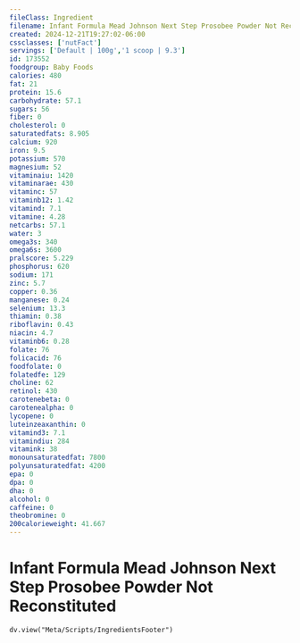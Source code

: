 ```yaml
---
fileClass: Ingredient
filename: Infant Formula Mead Johnson Next Step Prosobee Powder Not Reconstituted
created: 2024-12-21T19:27:02-06:00
cssclasses: ['nutFact']
servings: ['Default | 100g','1 scoop | 9.3']
id: 173552
foodgroup: Baby Foods
calories: 480
fat: 21
protein: 15.6
carbohydrate: 57.1
sugars: 56
fiber: 0
cholesterol: 0
saturatedfats: 8.905
calcium: 920
iron: 9.5
potassium: 570
magnesium: 52
vitaminaiu: 1420
vitaminarae: 430
vitaminc: 57
vitaminb12: 1.42
vitamind: 7.1
vitamine: 4.28
netcarbs: 57.1
water: 3
omega3s: 340
omega6s: 3600
pralscore: 5.229
phosphorus: 620
sodium: 171
zinc: 5.7
copper: 0.36
manganese: 0.24
selenium: 13.3
thiamin: 0.38
riboflavin: 0.43
niacin: 4.7
vitaminb6: 0.28
folate: 76
folicacid: 76
foodfolate: 0
folatedfe: 129
choline: 62
retinol: 430
carotenebeta: 0
carotenealpha: 0
lycopene: 0
luteinzeaxanthin: 0
vitamind3: 7.1
vitamindiu: 284
vitamink: 38
monounsaturatedfat: 7800
polyunsaturatedfat: 4200
epa: 0
dpa: 0
dha: 0
alcohol: 0
caffeine: 0
theobromine: 0
200calorieweight: 41.667
---
```


# Infant Formula Mead Johnson Next Step Prosobee Powder Not Reconstituted

```dataviewjs
dv.view("Meta/Scripts/IngredientsFooter")
```